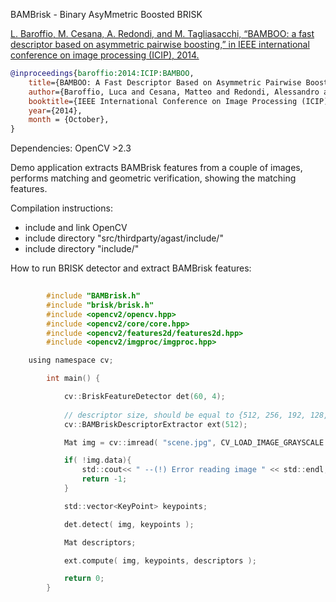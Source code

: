 BAMBrisk - Binary AsyMmetric Boosted BRISK


<a href="http://home.deib.polimi.it/tagliasa/publications/2014/2014_ICIP_Tagliasacchi_1.pdf" target="_blank">L. Baroffio, M. Cesana, A. Redondi, and M. Tagliasacchi, “BAMBOO: a fast descriptor based on asymmetric pairwise boosting,” in IEEE international conference on image processing (ICIP), 2014. </a>

```bibtex
@inproceedings{baroffio:2014:ICIP:BAMBOO,
	title={BAMBOO: A Fast Descriptor Based on Asymmetric Pairwise Boosting},
	author={Baroffio, Luca and Cesana, Matteo and Redondi, Alessandro and Tagliasacchi, Marco},
	booktitle={IEEE International Conference on Image Processing (ICIP)},
	year={2014},
	month = {October},
}
```

Dependencies: OpenCV >2.3

Demo application extracts BAMBrisk features from a couple of images, performs matching and geometric verification, showing the matching features.


Compilation instructions:

- include and link OpenCV
- include directory "src/thirdparty/agast/include/"
- include directory "include/"

How to run BRISK detector and extract BAMBrisk features:

```C
	
	    #include "BAMBrisk.h"
	    #include "brisk/brisk.h"
	    #include <opencv2/opencv.hpp>
	    #include <opencv2/core/core.hpp>
	    #include <opencv2/features2d/features2d.hpp>
	    #include <opencv2/imgproc/imgproc.hpp>

	using namespace cv;

	    int main() {

	        cv::BriskFeatureDetector det(60, 4);
	
			// descriptor size, should be equal to {512, 256, 192, 128, 96, 64}
	        cv::BAMBriskDescriptorExtractor ext(512);

	        Mat img = cv::imread( "scene.jpg", CV_LOAD_IMAGE_GRAYSCALE );

	        if( !img.data){
	            std::cout<< " --(!) Error reading image " << std::endl;
	            return -1;
	        }

	        std::vector<KeyPoint> keypoints;

	        det.detect( img, keypoints );

	        Mat descriptors;

	        ext.compute( img, keypoints, descriptors );

	        return 0;
		}
	
	
```
